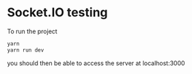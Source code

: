 # Socket.IO testing

To run the project

```bash
yarn
yarn run dev
```

you should then be able to access the server at localhost:3000